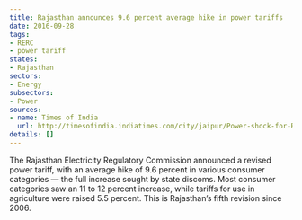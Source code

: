 ```yaml
---
title: Rajasthan announces 9.6 percent average hike in power tariffs
date: 2016-09-28
tags:
- RERC
- power tariff
states:
- Rajasthan
sectors:
- Energy
subsectors:
- Power
sources:
- name: Times of India
  url: http://timesofindia.indiatimes.com/city/jaipur/Power-shock-for-Rajasthan-residents-Tariff-up-by-9-6/articleshow/54473780.cms
details: []
---
```


The Rajasthan Electricity Regulatory Commission announced a revised power tariff, with an average hike of 9.6 percent in various consumer categories — the full increase sought by state discoms. Most consumer categories saw an 11 to 12 percent increase, while tariffs for use in agriculture were raised 5.5 percent. This is Rajasthan’s fifth revision since 2006.
